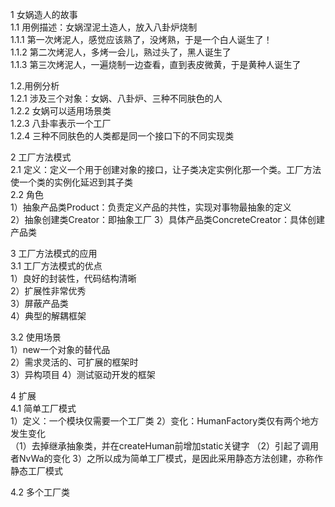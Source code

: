 1 女娲造人的故事  
1.1 用例描述：女娲涅泥土造人，放入八卦炉烧制  
1.1.1 第一次烤泥人，感觉应该熟了，没烤熟，于是一个白人诞生了！  
1.1.2 第二次烤泥人，多烤一会儿，熟过头了，黑人诞生了  
1.1.3 第三次烤泥人，一遍烧制一边查看，直到表皮微黄，于是黄种人诞生了  

1.2.用例分析  
1.2.1 涉及三个对象：女娲、八卦炉、三种不同肤色的人  
1.2.2 女娲可以适用场景类  
1.2.3 八卦率表示一个工厂  
1.2.4 三种不同肤色的人类都是同一个接口下的不同实现类  

2 工厂方法模式  
2.1 定义：定义一个用于创建对象的接口，让子类决定实例化那一个类。工厂方法使一个类的实例化延迟到其子类  
2.2 角色  
1）抽象产品类Product：负责定义产品的共性，实现对事物最抽象的定义  
2）抽象创建类Creator：即抽象工厂
3）具体产品类ConcreteCreator：具体创建产品类

3 工厂方法模式的应用  
3.1 工厂方法模式的优点  
1）良好的封装性，代码结构清晰  
2）扩展性非常优秀  
3）屏蔽产品类  
4）典型的解耦框架

3.2 使用场景  
1）new一个对象的替代品  
2）需求灵活的、可扩展的框架时  
3）异构项目
4）测试驱动开发的框架

4 扩展  
4.1 简单工厂模式  
1）定义：一个模块仅需要一个工厂类
2）变化：HumanFactory类仅有两个地方发生变化  
（1）去掉继承抽象类，并在createHuman前增加static关键字
（2）引起了调用者NvWa的变化
3）之所以成为简单工厂模式，是因此采用静态方法创建，亦称作静态工厂模式  

4.2 多个工厂类